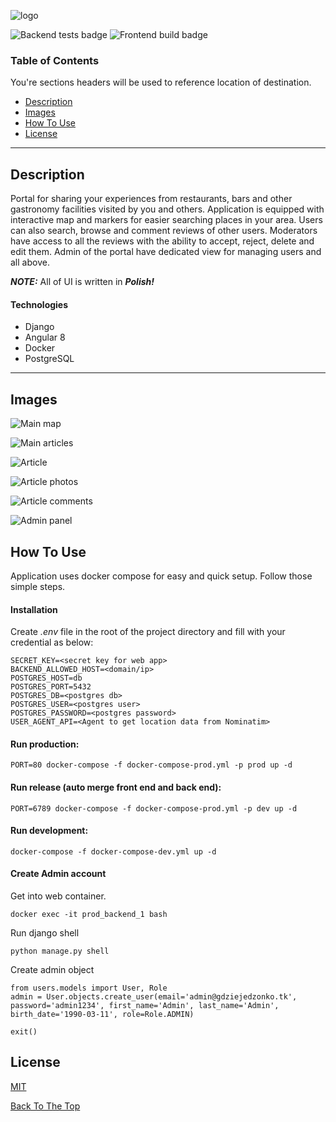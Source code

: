 ![logo](https://user-images.githubusercontent.com/23036224/85926450-d5881e80-b89f-11ea-9f1e-d5a49ae55964.png)

![Backend tests badge](https://github.com/praszuk/GdzieJedzonko/workflows/Backend%20tests/badge.svg) ![Frontend build badge](https://github.com/praszuk/GdzieJedzonko/workflows/Frontend%20build/badge.svg)



### Table of Contents
You're sections headers will be used to reference location of destination.

- [Description](#description)
- [Images](#images)
- [How To Use](#how-to-use)
- [License](#license)

---

## Description

Portal for sharing your experiences from restaurants, bars and other gastronomy facilities visited by you and others. Application is equipped with interactive map and markers for easier searching places in your area. Users can also search, browse and comment reviews of other users. Moderators have access to all the reviews with the ability to accept, reject, delete and edit them. Admin of the portal have dedicated view for managing users and all above.




**_NOTE:_** All of UI is written in ***Polish!***

#### Technologies

- Django
- Angular 8
- Docker
- PostgreSQL

---

## Images


![Main map](https://user-images.githubusercontent.com/23036224/85927500-c9ec2600-b8a6-11ea-9c2a-da4d1b616717.jpg)

![Main articles](https://user-images.githubusercontent.com/23036224/85927501-cb1d5300-b8a6-11ea-9cee-dd9febbc504b.jpg)

![Article](https://user-images.githubusercontent.com/23036224/85927504-cc4e8000-b8a6-11ea-9edb-1c66a45081b4.jpg)

![Article photos](https://user-images.githubusercontent.com/23036224/85927505-cd7fad00-b8a6-11ea-9ab2-75d39d23d71e.jpg)

![Article comments](https://user-images.githubusercontent.com/23036224/85927507-ceb0da00-b8a6-11ea-8319-f74f999632bb.jpg)

![Admin panel](https://user-images.githubusercontent.com/23036224/85927508-cfe20700-b8a6-11ea-89a0-d8ebcbb2e072.jpg)



## How To Use

Application uses docker compose for easy and quick setup. Follow those simple steps.

#### Installation

Create _.env_ file in the root of the project directory and fill with your credential as below:

```
SECRET_KEY=<secret key for web app>
BACKEND_ALLOWED_HOST=<domain/ip>
POSTGRES_HOST=db
POSTGRES_PORT=5432
POSTGRES_DB=<postgres db>
POSTGRES_USER=<postgres user>
POSTGRES_PASSWORD=<postgres password>
USER_AGENT_API=<Agent to get location data from Nominatim>
```

#### Run production:
```
PORT=80 docker-compose -f docker-compose-prod.yml -p prod up -d
```

#### Run release (auto merge front end and back end):
```
PORT=6789 docker-compose -f docker-compose-prod.yml -p dev up -d
```

#### Run development:
```
docker-compose -f docker-compose-dev.yml up -d
```

#### Create Admin account
Get into web container.
```
docker exec -it prod_backend_1 bash
```
Run django shell
```
python manage.py shell
```
Create admin object
```
from users.models import User, Role
admin = User.objects.create_user(email='admin@gdziejedzonko.tk', password='admin1234', first_name='Admin', last_name='Admin', birth_date='1990-03-11', role=Role.ADMIN)

exit()
```


## License

[MIT](LICENSE)

[Back To The Top](#description)

